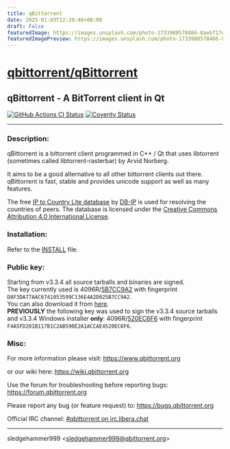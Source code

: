 ```yaml
---
title: qBittorrent
date: 2025-01-03T12:20:48+08:00
draft: False
featuredImage: https://images.unsplash.com/photo-1733980578466-8aebf17ef58c?ixid=M3w0NjAwMjJ8MHwxfHJhbmRvbXx8fHx8fHx8fDE3MzU4Nzc5NTF8&ixlib=rb-4.0.3
featuredImagePreview: https://images.unsplash.com/photo-1733980578466-8aebf17ef58c?ixid=M3w0NjAwMjJ8MHwxfHJhbmRvbXx8fHx8fHx8fDE3MzU4Nzc5NTF8&ixlib=rb-4.0.3
---
```


# [qbittorrent/qBittorrent](https://github.com/qbittorrent/qBittorrent)

qBittorrent - A BitTorrent client in Qt
------------------------------------------

[![GitHub Actions CI Status](https://github.com/qbittorrent/qBittorrent/actions/workflows/ci_ubuntu.yaml/badge.svg)](https://github.com/qbittorrent/qBittorrent/actions)
[![Coverity Status](https://scan.coverity.com/projects/5494/badge.svg)](https://scan.coverity.com/projects/5494)
********************************
### Description:
qBittorrent is a bittorrent client programmed in C++ / Qt that uses
libtorrent (sometimes called libtorrent-rasterbar) by Arvid Norberg.

It aims to be a good alternative to all other bittorrent clients
out there. qBittorrent is fast, stable and provides unicode
support as well as many features.

The free [IP to Country Lite database](https://db-ip.com/db/download/ip-to-country-lite) by [DB-IP](https://db-ip.com/) is used for resolving the countries of peers. The database is licensed under the [Creative Commons Attribution 4.0 International License](https://creativecommons.org/licenses/by/4.0/).

### Installation:

Refer to the [INSTALL](INSTALL) file.

### Public key:
Starting from v3.3.4 all source tarballs and binaries are signed.<br />
The key currently used is 4096R/[5B7CC9A2](https://pgp.mit.edu/pks/lookup?op=get&search=0x6E4A2D025B7CC9A2) with fingerprint `D8F3DA77AAC6741053599C136E4A2D025B7CC9A2`.<br />
You can also download it from [here](https://github.com/qbittorrent/qBittorrent/raw/master/5B7CC9A2.asc).<br />
**PREVIOUSLY** the following key was used to sign the v3.3.4 source tarballs and v3.3.4 Windows installer **only**: 4096R/[520EC6F6](https://pgp.mit.edu/pks/lookup?op=get&search=0xA1ACCAE4520EC6F6) with fingerprint `F4A5FD201B117B1C2AB590E2A1ACCAE4520EC6F6`.<br />

### Misc:
For more information please visit:
https://www.qbittorrent.org

or our wiki here:
https://wiki.qbittorrent.org

Use the forum for troubleshooting before reporting bugs:
https://forum.qbittorrent.org

Please report any bug (or feature request) to:
https://bugs.qbittorrent.org

Official IRC channel:
[#qbittorrent on irc.libera.chat](ircs://irc.libera.chat:6697/qbittorrent)

------------------------------------------
sledgehammer999 \<sledgehammer999@qbittorrent.org\>
